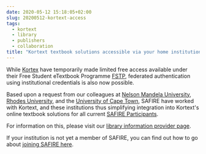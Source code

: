 ```yaml
---
date: 2020-05-12 15:18:05+02:00
slug: 20200512-kortext-access
tags:
  - kortext
  - library
  - publishers
  - collaboration
title: "Kortext textbook solutions accessible via your home institution"
---
```

While [Kortex](https://www.kortext.com/) have temporarily made limited free access available under their Free Student eTextbook Programme [FSTP](https://www.kortext.com/free-student-etextbook-programme/), federated authentication using institutional credentials is also now possible.<!--more-->

Based upon a request from our colleagues at [Nelson Mandela University](https://mandela.ac.za/), [Rhodes University](https://ru.ac.za/), and the [University of Cape Town](https://uct.ac.za/), SAFIRE have worked with Kortext, and these institutions thus simplifying integration into Kortext's online textbook solutions for all current [SAFIRE Participants](https://safire.ac.za/participants/idp/list/).

For information on this, please visit our [library information provider page](https://safire.ac.za/technical/resources/library-services/#12).

If your institution is not yet a member of SAFIRE, you can find out how to go about [joining SAFIRE here](https://safire.ac.za/participants/idp/join/).
